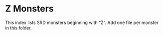 # Z Monsters

This index lists SRD monsters beginning with “Z”. Add one file per monster in this folder.

